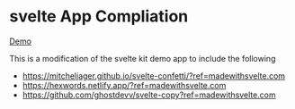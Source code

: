 # svelte App Compliation

[Demo](https://svelte-app-one-rho.vercel.app/)

This is a modification of the svelte kit demo app to include the following
- https://mitcheljager.github.io/svelte-confetti/?ref=madewithsvelte.com
- https://hexwords.netlify.app/?ref=madewithsvelte.com
- https://github.com/ghostdevv/svelte-copy?ref=madewithsvelte.com
